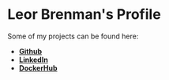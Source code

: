 # Leor Brenman's Profile

Some of my projects can be found here:
* [**Github**](https://github.com/lbrenman?tab=repositories)
* [**LinkedIn**](https://www.linkedin.com/in/leorbrenman/details/projects/)
* [**DockerHub**](https://hub.docker.com/u/lbrenman)

<!--
**lbrenman/lbrenman** is a ✨ _special_ ✨ repository because its `README.md` (this file) appears on your GitHub profile.

Here are some ideas to get you started:

- 🔭 I’m currently working on ...
- 🌱 I’m currently learning ...
- 👯 I’m looking to collaborate on ...
- 🤔 I’m looking for help with ...
- 💬 Ask me about ...
- 📫 How to reach me: ...
- 😄 Pronouns: ...
- ⚡ Fun fact: ...

### Hi there 👋
-->
